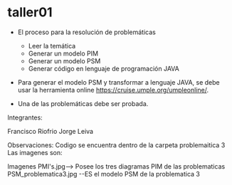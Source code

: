 # taller01

* El proceso para la resolución de problemáticas
  * Leer la temática
  * Generar un modelo PIM
  * Generar un modelo PSM
  * Generar código en lenguaje de  programación JAVA

* Para generar el modelo PSM y transformar a lenguaje JAVA, se debe usar la herramienta online https://cruise.umple.org/umpleonline/.

* Una de las problemáticas debe ser probada.

Integrantes:

 Francisco Riofrio
 Jorge Leiva

Observaciones:
Codigo se encuentra dentro de la carpeta problemaitica 3
Las imagenes son:


 Imagenes PMI's.jpg--> Posee los tres diagramas PIM de las problematicas
 PSM_problematica3.jpg --ES el modelo PSM de la problematica 3
